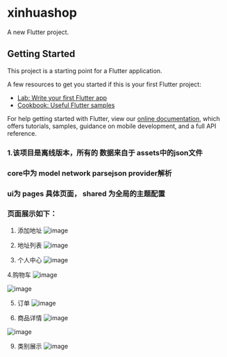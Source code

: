 # xinhuashop

A new Flutter project.

## Getting Started

This project is a starting point for a Flutter application.

A few resources to get you started if this is your first Flutter project:

- [Lab: Write your first Flutter app](https://flutter.dev/docs/get-started/codelab)
- [Cookbook: Useful Flutter samples](https://flutter.dev/docs/cookbook)

For help getting started with Flutter, view our
[online documentation](https://flutter.dev/docs), which offers tutorials,
samples, guidance on mobile development, and a full API reference.
### 1.该项目是离线版本，所有的 数据来自于 assets中的json文件
### core中为 model network parsejson provider解析
### ui为 pages 具体页面， shared 为全局的主题配置

### 页面展示如下：
1. 添加地址
![image](https://github.com/linux-cj/flutter_book_shop/blob/master/githubImage/add_address.png)

2. 地址列表
![image](https://github.com/linux-cj/flutter_book_shop/blob/master/githubImage/address.png)

3. 个人中心
![image](https://github.com/linux-cj/flutter_book_shop/blob/master/githubImage/profile.png)

4.购物车
![image](https://github.com/linux-cj/flutter_book_shop/blob/master/githubImage/shopcart.png)

![image](https://github.com/linux-cj/flutter_book_shop/blob/master/githubImage/shopcart1.png)

5. 订单
![image](https://github.com/linux-cj/flutter_book_shop/blob/master/githubImage/orderList.png)

6. 商品详情
![image](https://github.com/linux-cj/flutter_book_shop/blob/master/githubImage/gooddetail.png)

![image](https://github.com/linux-cj/flutter_book_shop/blob/master/githubImage/goodlist1.png)

9. 类别展示
![image](https://github.com/linux-cj/flutter_book_shop/blob/master/githubImage/classify.png)

